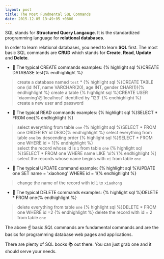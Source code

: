 ```yaml
---
layout: post
title: The Most Fundmental SQL Commands
date: 2015-12-05 13:49:05 +0800
---
```


SQL stands for **Structured Query Langauge**. It is the standardized programming language for **relational databases**. 

In order to learn relational databases, you need to learn **SQL** first. The most basic SQL commands are **CRUD** which stands for **Create**, **Read**, **Update** and **Delete**.

+ :bell: The typical CREATE commands examples:
{% highlight sql %}CREATE DATABASE test{% endhighlight %} 
>create a database named `test` * 
{% highlight sql %}CREATE TABLE one (id INT, name VARCHAR(20), age INT, gender CHAR(1)){% endhighlight %} 
>create a table
{% highlight sql %}CREATE USER 'xiaoming'@'localhost' identified by '123' {% endhighlight %}     
>create a new user and password    
    
+ :bell: The typical READ commands examples:
{% highlight sql %}SELECT * FROM one{% endhighlight %} 
>select everything from table `one`
{% highlight sql %}SELECT * FROM one ORDER BY id DESC{% endhighlight %}
>select everything from table `one` by descending order
{% highlight sql %}SELECT * FROM one WHERE id = 1{% endhighlight %}  
>select the record whose id is `1` from table `one`
{% highlight sql %}SELECT * FROM one WHERE name LIKE 'xi%'{% endhighlight %}
>select the records whose name begins with `xi` from table `one`
     
+ :bell: The typical UPDATE command example:
{% highlight sql %}UPDATE one SET name = 'xiaohong' WHERE id = 1{% endhighlight %}
>change the name of the record with id `1` to `xiaohong`      
    
+ :bell: The typical DELETE commands examples:
{% highlight sql %}DELETE * FROM one{% endhighlight %}
>delete everything from table `one`
{% highlight sql %}DELETE * FROM one WHERE id =2 {% endhighlight %} 
>delete the record with id = 2 from table `one`

The above :point_up: basic *SQL* commands are fundamental commands and are the basics for programming database web pages and applications.

There are plenty of SQL books :books: out there. You can just grab one and it should serve your needs. 

